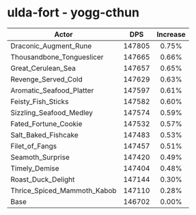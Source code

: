 # ulda-fort - yogg-cthun
| Actor | DPS | Increase |
|---|:---:|:---:|
|Draconic_Augment_Rune|147805|0.75%|
|Thousandbone_Tongueslicer|147665|0.66%|
|Great_Cerulean_Sea|147657|0.65%|
|Revenge_Served_Cold|147629|0.63%|
|Aromatic_Seafood_Platter|147597|0.61%|
|Feisty_Fish_Sticks|147582|0.60%|
|Sizzling_Seafood_Medley|147574|0.59%|
|Fated_Fortune_Cookie|147532|0.57%|
|Salt_Baked_Fishcake|147483|0.53%|
|Filet_of_Fangs|147457|0.51%|
|Seamoth_Surprise|147420|0.49%|
|Timely_Demise|147404|0.48%|
|Roast_Duck_Delight|147144|0.30%|
|Thrice_Spiced_Mammoth_Kabob|147110|0.28%|
|Base|146702|0.00%|
